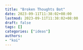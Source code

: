 ```yaml
---
title: "Broken Thoughts Bot"
date: 2023-09-11T11:38:02+08:00
lastmod: 2023-09-11T11:38:02+08:00
draft: false
tags: []
categories: ["ideas"]
authors:
- "koi"
---
```


###
